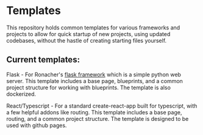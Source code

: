 # Templates
This repository holds common templates for various frameworks and projects to allow for quick startup of new projects, using updated codebases, without the hastle of creating starting files yourself.

## Current templates:
Flask - For Ronacher's [flask framework](https://palletsprojects.com/p/flask/) which is a simple python web server. This template includes a base page, blueprints, and a common project structure for working with blueprints. The template is also dockerized.


React/Typescript - For a standard create-react-app built for typescript, with a few helpful addons like routing. This template includes a base page, routing, and a common project structure. The template is designed to be used with github pages.
